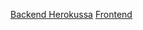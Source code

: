 [Backend Herokussa](https://ancient-citadel-44992.herokuapp.com/info)
[Frontend](https://ancient-citadel-44992.herokuapp.com/)
